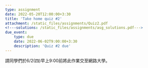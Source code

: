 ```yaml
---
type: assignment
date: 2022-05-20T12:00:00+3:30
title: 'Take home quiz #2'
attachment: /static_files/assignments/Quiz2.pdf
<!---solutions: /static_files/assignments/asg_solutions.pdf--->
due_event: 
    type: due
    date: 2022-06-02T9:00:00+3:30
    description: 'Quiz #2 due'
---
```


請同學們於6/2(四)早上9:00前將此作業交至網路大學。

